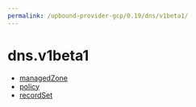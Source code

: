 ```yaml
---
permalink: /upbound-provider-gcp/0.19/dns/v1beta1/
---
```


# dns.v1beta1



* [managedZone](managedZone.md)
* [policy](policy.md)
* [recordSet](recordSet.md)